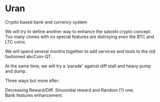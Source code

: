 Uran
====

Crypto based bank and currency system

We will try to define another way to enhance the satoshi crypto concept.
Too many clones with no special features are distroying even the BTC and LTC coins.

We will spend several months together to add services and tools to the old fashioned abcCoin-QT.

At the same time, we will try a 'parade' against diff stall and heavy pump and dump.

Three ways but more after:

Decreasing Reward/Diff. 
Sinusoidal reward and Random (?) one.  
Bank features enhancement.

